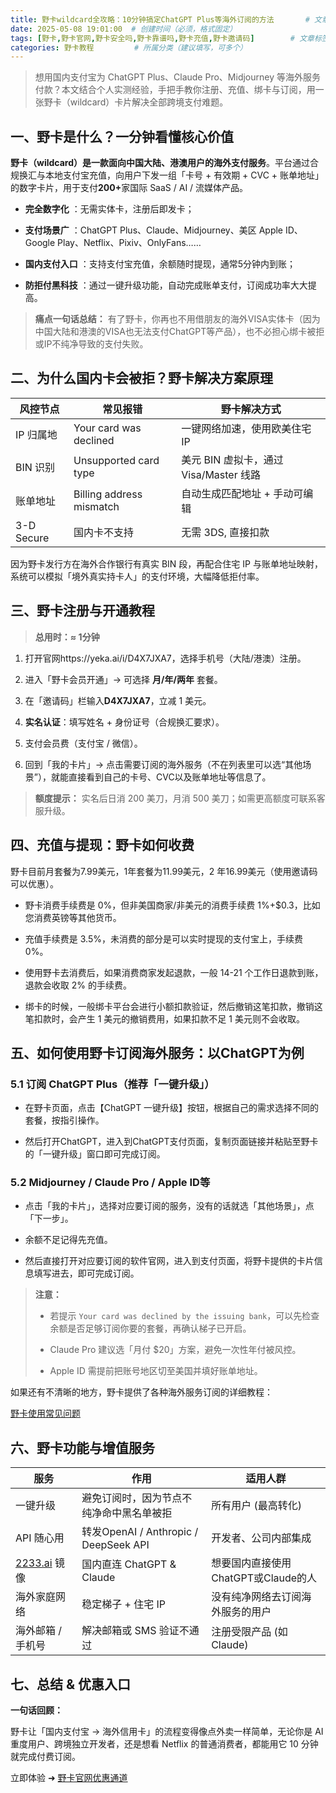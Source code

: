 ```yaml
---
title: 野卡wildcard全攻略：10分钟搞定ChatGPT Plus等海外订阅的方法       # 文章标题（必须）
date: 2025-05-08 19:01:00  # 创建时间（必须，格式固定）
tags: [野卡,野卡官网,野卡安全吗,野卡靠谱吗,野卡充值,野卡邀请码]        # 文章标签（可多个，可省略）
categories: 野卡教程         # 所属分类（建议填写，可多个）
---
```


> 想用国内支付宝为 ChatGPT Plus、Claude Pro、Midjourney 等海外服务付款？本文结合个人实测经验，手把手教你注册、充值、绑卡与订阅，用一张野卡（wildcard）卡片解决全部跨境支付难题。



## 一、野卡是什么？一分钟看懂核心价值

**野卡（wildcard）是一款面向中国大陆、港澳用户的海外支付服务**。平台通过合规换汇与本地支付宝充值，向用户下发一组「卡号 + 有效期 + CVC + 账单地址」的数字卡片，用于支付**200+**&#x5BB6;国际 SaaS / AI / 流媒体产品。

* **完全数字化** ：无需实体卡，注册后即发卡；

* **支付场景广** ：ChatGPT Plus、Claude、Midjourney、美区 Apple ID、Google Play、Netflix、Pixiv、OnlyFans……

* **国内支付入口** ：支持支付宝充值，余额随时提现，通常5分钟内到账；

* **防拒付黑科技** ：通过一键升级功能，自动完成账单支付，订阅成功率大大提高。

> **痛点一句话总结：** 有了野卡，你再也不用借朋友的海外VISA实体卡（因为中国大陆和港澳的VISA也无法支付ChatGPT等产品），也不必担心绑卡被拒或IP不纯净导致的支付失败。



## 二、为什么国内卡会被拒？野卡解决方案原理

| 风控节点   | 常见报错                 | 野卡解决方式                             |
|------------|--------------------------|------------------------------------------|
| IP 归属地  | Your card was declined   | 一键网络加速，使用欧美住宅 IP                |
| BIN 识别   | Unsupported card type    | 美元 BIN 虚拟卡，通过 Visa/Master 线路     |
| 账单地址   | Billing address mismatch | 自动生成匹配地址 + 手动可编辑              |
| 3-D Secure | 国内卡不支持             | 无需 3DS, 直接扣款                       |

因为野卡发行方在海外合作银行有真实 BIN 段，再配合住宅 IP 与账单地址映射，系统可以模拟「境外真实持卡人」的支付环境，大幅降低拒付率。



## 三、野卡注册与开通教程

> **总用时：≈ 1分钟**

1. 打开官网https://yeka.ai/i/D4X7JXA7，选择手机号（大陆/港澳）注册。

2. 进入「野卡会员开通」→ 可选择 **月/年/两年** 套餐。

3. 在「邀请码」栏输入**D4X7JXA7**，立减 1 美元。

4. **实名认证**：填写姓名 + 身份证号（合规换汇要求）。

5. 支付会员费（支付宝 / 微信）。

6. 回到「我的卡片」→ 点击需要订阅的海外服务（不在列表里可以选“其他场景”），就能直接看到自己的卡号、CVC以及账单地址等信息了。

> **额度提示：** 实名后日消 200 美刀，月消 500 美刀；如需更高额度可联系客服升级。



## 四、充值与提现：野卡如何收费

野卡目前月套餐为7.99美元，1年套餐为11.99美元，2 年16.99美元（使用邀请码可以优惠）。

* 野卡消费手续费是 0%，但非美国商家/非美元的消费手续费 1%+$0.3，比如您消费英镑等其他货币。

* 充值手续费是 3.5%，未消费的部分是可以实时提现的支付宝上，手续费 0%。

* 使用野卡去消费后，如果消费商家发起退款，一般 14-21 个工作日退款到账，退款会收取 2% 的手续费。

* 绑卡的时候，一般绑卡平台会进行小额扣款验证，然后撤销这笔扣款，撤销这笔扣款时，会产生 1 美元的撤销费用，如果扣款不足 1 美元则不会收取。



## 五、如何使用野卡订阅海外服务：以ChatGPT为例

### 5.1 订阅 ChatGPT Plus（推荐「一键升级」）

* 在野卡页面，点击【ChatGPT 一键升级】按钮，根据自己的需求选择不同的套餐，按指引操作。

* 然后打开ChatGPT，进入到ChatGPT支付页面，复制页面链接并粘贴至野卡的「一键升级」窗口即可完成订阅。

### 5.2 Midjourney / Claude Pro / Apple ID等

* 点击「我的卡片」，选择对应要订阅的服务，没有的话就选「其他场景」，点「下一步」。

* 余额不足记得先充值。

* 然后直接打开对应要订阅的软件官网，进入到支付页面，将野卡提供的卡片信息填写进去，即可完成订阅。

> **注意：**
>
> * 若提示 `Your card was declined by the issuing bank`，可以先检查余额是否足够订阅你要的套餐，再确认梯子已开启。
>
> * Claude Pro 建议选「月付 $20」方案，避免一次性年付被风控。
>
> * Apple ID 需提前把账号地区切至美国并填好账单地址。

如果还有不清晰的地方，野卡提供了各种海外服务订阅的详细教程：

[野卡使用常见问题](https://yeka.ai/faq)



## 六、野卡功能与增值服务
| 服务                | 作用                                        | 适用人群                                  |
|---------------------|---------------------------------------------|-------------------------------------------|
| 一键升级            | 避免订阅时，因为节点不纯净命中黑名单被拒        | 所有用户 (最高转化)                         |
| API 随心用          | 转发OpenAI / Anthropic / DeepSeek API       | 开发者、公司内部集成                        |
| [2233.ai](https://2233.ai/i/D4X7JXA7) 镜像   | 国内直连 ChatGPT & Claude                   | 想要国内直接使用ChatGPT或Claude的人           |
| 海外家庭网络        | 稳定梯子 + 住宅 IP                            | 没有纯净网络去订阅海外服务的用户              |
| 海外邮箱 / 手机号   | 解决邮箱或 SMS 验证不通过                     | 注册受限产品 (如Claude)                   |


## 七、总结 & 优惠入口

**一句话回顾：**&#x20;

野卡让「国内支付宝 → 海外信用卡」的流程变得像点外卖一样简单，无论你是 AI 重度用户、跨境独立开发者，还是想看 Netflix 的普通消费者，都能用它 10 分钟就完成付费订阅。

立即体验 ➜ [野卡官网优惠通道](https://yeka.ai/i/D4X7JXA7)
